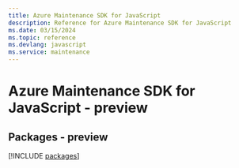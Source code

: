 ```yaml
---
title: Azure Maintenance SDK for JavaScript
description: Reference for Azure Maintenance SDK for JavaScript
ms.date: 03/15/2024
ms.topic: reference
ms.devlang: javascript
ms.service: maintenance
---
```

# Azure Maintenance SDK for JavaScript - preview
## Packages - preview
[!INCLUDE [packages](maintenance-index.md)]